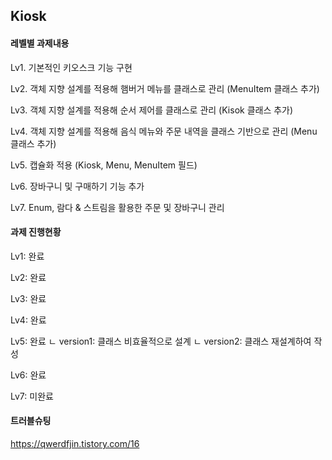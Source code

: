## Kiosk 



#### **레벨별 과제내용**

Lv1. 기본적인 키오스크 기능 구현

Lv2. 객체 지향 설계를 적용해 햄버거 메뉴를 클래스로 관리 (MenuItem 클래스 추가)

Lv3. 객체 지향 설계를 적용해 순서 제어를 클래스로 관리 (Kisok 클래스 추가)

Lv4. 객체 지향 설계를 적용해 음식 메뉴와 주문 내역을 클래스 기반으로 관리 (Menu 클래스 추가)

Lv5. 캡슐화 적용 (Kiosk, Menu, MenuItem 필드)

Lv6. 장바구니 및 구매하기 기능 추가

Lv7. Enum, 람다 & 스트림을 활용한 주문 및 장바구니 관리



#### **과제 진행현황**

Lv1: 완료

Lv2: 완료

Lv3: 완료

Lv4: 완료

Lv5: 완료
 ㄴ version1: 클래스 비효율적으로 설계
 ㄴ version2: 클래스 재설계하여 작성

Lv6: 완료

Lv7: 미완료



#### 트러블슈팅

https://qwerdfjin.tistory.com/16